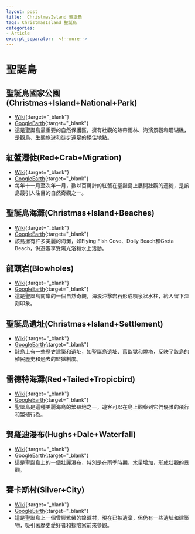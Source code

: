 ```yaml
---
layout: post
title:  ChristmasIsland 聖誕島
tags: ChristmasIsland 聖誕島 
categories:
- Article
excerpt_separator:  <!--more-->
---
```

# 聖誕島
## 聖誕島國家公園(Christmas+Island+National+Park)
- [Wiki](https://zh.wikipedia.org/w/index.php?search=Christmas+Island+National+Park "Wiki"){:target="_blank"} 
- [GoogleEarth](https://earth.google.com/web/search/Christmas+Island+National+Park "GoogleEarth"){:target="_blank"} 
- 這是聖誕島最重要的自然保護區，擁有壯觀的熱帶雨林、海濱景觀和珊瑚礁，是觀鳥、生態旅遊和徒步遠足的絕佳地點。

## 紅蟹遷徙(Red+Crab+Migration)
- [Wiki](https://zh.wikipedia.org/w/index.php?search=Red+Crab+Migration "Wiki"){:target="_blank"} 
- [GoogleEarth](https://earth.google.com/web/search/Red+Crab+Migration "GoogleEarth"){:target="_blank"} 
- 每年十一月至次年一月，數以百萬計的紅蟹在聖誕島上展開壯觀的遷徙，是該島最引人注目的自然奇觀之一。

## 聖誕島海灘(Christmas+Island+Beaches)
- [Wiki](https://zh.wikipedia.org/w/index.php?search=Christmas+Island+Beaches "Wiki"){:target="_blank"} 
- [GoogleEarth](https://earth.google.com/web/search/Christmas+Island+Beaches "GoogleEarth"){:target="_blank"} 
- 該島擁有許多美麗的海灘，如Flying Fish Cove、Dolly Beach和Greta Beach，供遊客享受陽光浴和水上活動。

## 龍頭岩(Blowholes)
- [Wiki](https://zh.wikipedia.org/w/index.php?search=Blowholes "Wiki"){:target="_blank"} 
- [GoogleEarth](https://earth.google.com/web/search/Blowholes "GoogleEarth"){:target="_blank"} 
- 這是聖誕島南岸的一個自然奇觀，海浪沖擊岩石形成噴泉狀水柱，給人留下深刻印象。

## 聖誕島遺址(Christmas+Island+Settlement)
- [Wiki](https://zh.wikipedia.org/w/index.php?search=Christmas+Island+Settlement "Wiki"){:target="_blank"} 
- [GoogleEarth](https://earth.google.com/web/search/Christmas+Island+Settlement "GoogleEarth"){:target="_blank"} 
- 該島上有一些歷史建築和遺址，如聖誕島遺址、舊監獄和燈塔，反映了該島的殖民歷史和過去的監獄制度。

## 雷德特海灘(Red+Tailed+Tropicbird)
- [Wiki](https://zh.wikipedia.org/w/index.php?search=Red+Tailed+Tropicbird "Wiki"){:target="_blank"} 
- [GoogleEarth](https://earth.google.com/web/search/Red+Tailed+Tropicbird "GoogleEarth"){:target="_blank"} 
- 聖誕島是這種美麗海鳥的繁殖地之一，遊客可以在島上觀察到它們優雅的飛行和繁殖行為。

## 賀羅迪瀑布(Hughs+Dale+Waterfall)
- [Wiki](https://zh.wikipedia.org/w/index.php?search=Hughs+Dale+Waterfall "Wiki"){:target="_blank"} 
- [GoogleEarth](https://earth.google.com/web/search/Hughs+Dale+Waterfall "GoogleEarth"){:target="_blank"} 
- 這是聖誕島上的一個壯麗瀑布，特別是在雨季時期，水量增加，形成壯觀的景觀。

## 賽卡斯村(Silver+City)
- [Wiki](https://zh.wikipedia.org/w/index.php?search=Silver+City "Wiki"){:target="_blank"} 
- [GoogleEarth](https://earth.google.com/web/search/Silver+City "GoogleEarth"){:target="_blank"} 
- 這是聖誕島上一個曾經繁榮的鎳礦村，現在已被遺棄，但仍有一些遺址和建築物，吸引著歷史愛好者和探險家前來參觀。

